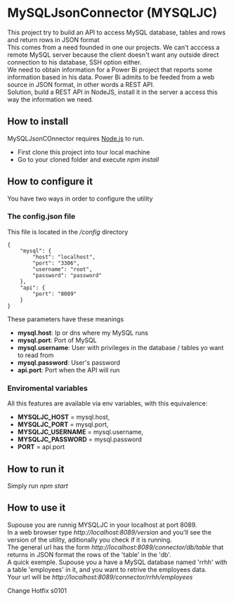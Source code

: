 # MySQLJsonConnector (MYSQLJC)
This project try to build an API to access MySQL database, tables and rows and return rows in JSON format  
This comes from a need founded in one our projects. We can't acccess a remote MySQL server because the client doesn't want any outside direct connection to his database, SSH option either.  
We need to obtain information for a Power Bi project that reports some information based in his data. Power Bi admits to be feeded from a web source in JSON format, in other words a REST API.  
Solution, build a REST API in NodeJS, install it in the server a access this way the information we need.
## How to install  
MySQLJsonCOnnector requires [Node.js](https://nodejs.org/) to run.
- First clone this project into tour local machine
- Go to your cloned folder and execute *npm install*
## How to configure it
You have two ways in order to configure the utility  
### The config.json file
This file is located in the */config* directory 
```
{
    "mysql": {
        "host": "localhost",
        "port": "3306",
        "username": "root",
        "password": "password"
    },
    "api": {
        "port": "8089"
    }
}
```
These parameters have these meanings
- **mysql.host**: Ip or dns where my MySQL runs
- **mysql.port**: Port of MySQL
- **mysql.username**: User with privileges in the database / tables yo want to read from
- **mysql.password**: User's password
- **api.port**: Port when the API will run
  
### Enviromental variables
All this features are available via env variables, with this equivalence:  
- **MYSQLJC_HOST** = mysql.host,
- **MYSQLJC_PORT** = mysql.port,
- **MYSQLJC_USERNAME** = mysql.username,
- **MYSQLJC_PASSWORD** = mysql.password
- **PORT** = api.port

## How to run it
Simply run *npm start*

## How to use it
Supouse you are runnig MYSQLJC in your localhost at port 8089.  
In a web browser type *http://localhost:8089/version* and you'll see the version of the utility, aditionally you check if it is running.    
The general url has the form *http://localhost:8089/connector/db/table* that returns in JSON format the rows of the 'table' in the 'db'.   
A quick exemple. Supouse you a have a MySQL database named 'rrhh' with a table 'employees' in it, and you want to retrive the employees data.  
Your url will be *http://localhost:8089/connector/rrhh/employees* 

Change Hotfix s0101




